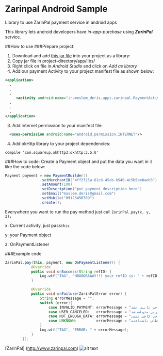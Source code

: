 # Zarinpal Android Sample
Library to use ZarinPal payment service in android apps

This library lets android developers have _in-app-purchase_ using **_ZarinPal_** service.

##How to use
###Prepare project:
1. Download and add [this jar file](https://github.com/moslem-deris/Zarinpal-Android-Sample/raw/master/app/libs/ZarinPal-Android-0.1.0.jar) into your project as a library:
  1. Copy jar file in project-directory/app/libs/
  2. Right click on file in _Android Studio_ and click on _Add as library_
2. Add our payment Activity to your project manifest file as shown below:
  
  ```xml
  <application>
    .
    .
    .
       <activity android:name="ir.moslem_deris.apps.zarinpal.PaymentActivity"/>
    .
    .
    .
  </application>
  ```
3. Add Internet permission to your manifest file:

  ```xml
    <uses-permission android:name="android.permission.INTERNET"/>
  ```
4. Add okHttp library to your project dependencies:

  ``` compile 'com.squareup.okhttp3:okhttp:3.5.0' ```
  
###How to code:
Create a Payment object and put the data you want in it like the code below:
```java
Payment payment = new PaymentBuilder()
                .setMerchantID("4ff2f25a-82c8-45eb-b540-4c5b5ee8aeb5")  //  This is an example, put your own merchantID here.
                .setAmount(100)                                         //  In Toman
                .setDescription("put payment description here")
                .setEmail("moslem.deris@gmail.com")                     //  This field is custom.
                .setMobile("09123456789")                               //  This field is custom.
                .create();
```
Everywhere you want to run the pay method just call `ZarinPal.pay(x, y, z);`

x: Current activity, just pass`this`

y: your Payment object

z: OnPaymentListener

###Example code
```java
ZarinPal.pay(this, payment, new OnPaymentListener() {
            @Override
            public void onSuccess(String refID) {
                Log.wtf("TAG", "HOOOORAAAY!!! your refID is: " + refID);
            }

            @Override
            public void onFailure(ZarinPalError error) {
                String errorMessage = "";
                switch (error){
                    case INVALID_PAYMENT: errorMessage = "پرداخت تایید نشد"; break;
                    case USER_CANCELED:   errorMessage = "پرداخت توسط کاربر متوقف شد"; break;
                    case NOT_ENOUGH_DATA: errorMessage = "اطلاعات پرداخت کافی نیست"; break;
                    case UNKNOWN:         errorMessage = "خطای ناشناخته"; break;
                }
                Log.wtf("TAG", "ERROR: " + errorMessage);
            }
        });
```


[ZarinPal] (http://www.zarinpal.com)
![alt text](https://www.zarinpal.com/lab/wp-content/uploads/sites/2/2016/05/icon-128x128.png "ZarinPal")

